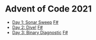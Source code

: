 # Advent of Code 2021

* [Day 1: Sonar Sweep](https://adventofcode.com/2021/day/1) [F#](https://github.com/grishace/aoc-2021/blob/main/day01-sonar-sweep/Program.fs)
* [Day 2: Dive!](https://adventofcode.com/2021/day/2) [F#](https://github.com/grishace/aoc-2021/blob/main/day02-dive/Program.fs)
* [Day 3: Binary Diagnostic](https://adventofcode.com/2021/day/3) [F#](https://github.com/grishace/aoc-2021/blob/main/day03-binary-diagnostic/Program.fs)
